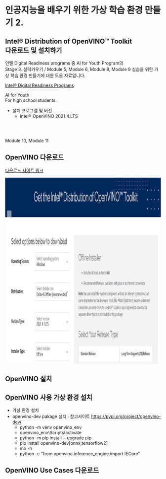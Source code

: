# 인공지능을 배우기 위한 가상 학습 환경 만들기 2.
## Intel® Distribution of OpenVINO™ Toolkit  <br> 다운로드 및 설치하기      

  인텔 Digital Readiness programs 중 AI for Youth Program의 <br>
  Stage 3. 실력키우기 / Module 5, Module 6, Module 8, Module 9 실습을 위한 가상 학습 환경 만들기에 대한 도움 자료입니다. 
  
  <a href="https://www.intel.com/content/www/us/en/corporate/artificial-intelligence/digital-readiness-home.html" target="_blank"> Intel® Digital Readiness Programs </a> <br>
  
  AI for Youth <br>
  For high school students.

  * 설치 프로그램 및 버전
    - Intel® OpenVINO 2021.4.LTS
    
  <br><br>


Module 10, Module 11

## OpenVINO 다운로드 

  <a href="https://www.intel.com/content/www/us/en/developer/tools/openvino-toolkit-download.html?operatingsystem=window&distributions=webdownload&version=2021%204.1%20LTS&options=offline" target="_blank"> 다운로드 사이트 링크 </a>
  
  <img src="https://github.com/BrainAI-Lab/openvino/blob/main/openvino-2021.4.lts.JPG" style="width:1400px;height:600px;">


## OpenVINO 설치



## OpenVINO 사용 가상 환경 설치
 - 가상 환경 설치
 - openvino-dev pakage 설치 : 참고사이트 https://pypi.org/project/openvino-dev/ <br>
   * python -m venv openvino_env <br>
   * openvino_env\Scripts\activate <br>
   * python -m pip install --upgrade pip <br>
   * pip install openvino-dev[onnx,tensorflow2] <br>
   * mo -h  <br>
   * python -c "from openvino.inference_engine import IECore" 
 


## OpenVINO Use Cases 다운로드 



## 
